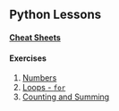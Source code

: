 ## Python Lessons

#### [Cheat Sheets](cheat_sheets)

#### Exercises

1. [Numbers](exercises/numbers.md)
2. [Loops - `for`](exercises/loops_for.md)
3. [Counting and Summing](exercises/count_sum.md)
